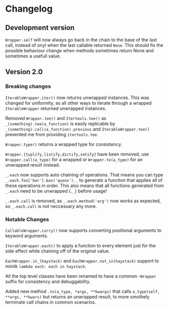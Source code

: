 # Changelog

## Development version

`Wrapper.self` will now always go back in the chain to the base of the last call, instead of onyl when the last callable returned `None`. This should fix the possible behaviour change when methods sometimes return None and sometimes a usefull value.

## Version 2.0

### Breaking changes

`IterableWrapper.iter()` now returns unwrapped instances. This was changed for uniformity, as all other ways to iterate through a wrapped `IterableWrapper` returned unwrapped instances.

Removed `Wrapper.tee()` and `Itertools.tee()` as `_(something).tee(a_function)` is easily replicable by `_(something).call(a_function).previous` and `IterableWrapper.tee()` prevented me from providing `itertools.tee`.

`Wrapper.type()` returns a wrapped type for consistency.

`Wrapper.{tuplify,listify,dictify,setify}` have been removed, use `Wrapper.call(a_type)` for a wrapped or `Wrapper.to(a_type)` for an unwrapped result instead.

`_.each` now supports auto chaining of operations. That means you can type `_.each.foo['bar'].baz('quoox')._` to generate a function that applies all of these operations in order. This also means that all functions generated from `_.each` need to be unwrapped (`._`) before usage!

`_.each.call` is removed, as `_.each.method('arg')` now works as expected, so `_.each.call` is not neccessary any more.

### Notable Changes

`CallableWrapper.curry()` now supports converting positional arguments to keyword arguments.

`IterableWrapper.each()` to apply a function to every element just for the side effect while chaining off of the original value.

`EachWrapper.in_(haystack)` and `EachWrapper.not_in(haystack)` support to mimik `lambda each: each in haystack`.

All the top level classes have been renamed to have a common -`Wrapper` suffix for consistency and debuggability.

Added new method `.to(a_type, *args, **kwargs)` that calls `a_type(self, **args, **kwars)` but returns an unwrapped result, to more smothely terminate call chains in common scenarios.
